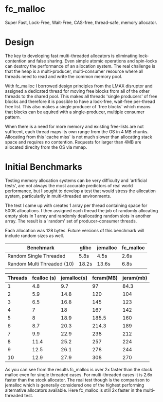 fc_malloc
=========

Super Fast, Lock-Free, Wait-Free, CAS-free, thread-safe, memory allocator. 

Design
================== 

The key to developing fast multi-threaded allocators is eliminating 
lock-contention and false sharing.  Even simple atomic operations and
spin-locks can destroy the performance of an allocation system.  The real
challenge is that the heap is a multi-producer, multi-consumer resource 
where all threads need to read and write the common memory pool.

With fc_malloc I borrowed design principles from the LMAX disruptor and
assigned a dedicated thread for moving free blocks from all of the other
threads to the shared pool.  This makes all threads 'single producers' of
free blocks and therefore it is possible to have a lock-free, wait-free 
per-thread free list.   This also makes a single producer of 'free blocks'
which means that blocks can be aquired with a single-producer, multiple
consumer pattern.  

When there is a need for more memory and existing free-lists are not sufficent,
each thread maps its own range from the OS in 4 MB chunks. Allocating from
this 'cache miss' is not much slower than allocating stack space and
requires no contention.  Requests for larger than 4MB are allocated direclty
from the OS via mmap.  

Initial Benchmarks
==================

Testing memory allocation systems can be very difficulty and 'artificial tests',
are not always the most accurate predictors of real world performance, but I 
sought to develop a test that would stress the allocation system, particularlly
in multi-threaded environments.

The test I came up with creates 1 array per thread containing space for 500K 
allocations.  I then assigned each thread the job of randomly allocating 
empty slots in 1 array and randomly deallocating random slots in another array. 
The result is a 'random' set of producer-consumer threads.

Each allocation was 128 bytes.  Future versions of this benchmark will include
random sizes as well.  


| Benchmark                  | glibc       |  jemalloc   |   fc_malloc |
|----------------------------|-------------|-------------|-------------|
| Random Single Threaded     | 5.8s        |  4.5s       |  2.6s       |
| Random Multi Threaded (10) | 18.2s       |  13.6s      |  6.8s       |

Threads|fcalloc (s)|jemalloc(s)|fcram(MB)|jeram(mb)
---|---|---|---|---
1|4.8|9.7|97|84.3
2|5.9|14.8|120|104
3|6.5|16.8|145|123
4|7|18|167|142
5|8|18.9|185.5|160
6|8.7|20.3|214.3|189
7|9.9|22.9|238|212
8|11.4|25.2|257|224
9|12.5|26.1|278|244
10|12.9|27.9|308|270




As you can see from the results fc_malloc is over 2x faster than the
stock malloc even for single threaded cases.  For multi-threaded cases
it is 2.6x faster than the stock allocator.   The real test though is
the comparison to jemalloc which is generally considered one of the
highest performing alternative allocators available.  Here fc_malloc
is still 2x faster in the multi-threaded test.

